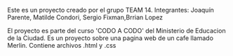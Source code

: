 Este es un proyecto creado por el grupo TEAM 14.
Integrantes: Joaquín Parente, Matilde Condori, Sergio Fixman,Brrian Lopez

El proyecto es parte del curso 'CODO A CODO' del Ministerio de Educacion de la Ciudad.
Es un proyecto sobre una pagina web de un cafe llamado Merlin.
Contiene archivos .html y .css
